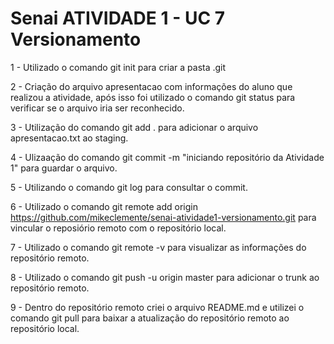 # Senai ATIVIDADE 1 - UC 7 Versionamento

1 - Utilizado o comando git init para criar a pasta .git

2 - Criação do arquivo apresentacao com informações do aluno que realizou a atividade, após isso 
foi utilizado o comando git status para verificar se o arquivo iria ser reconhecido.

3 - Utilização do comando git add . para adicionar o arquivo apresentacao.txt ao staging.

4 - Ulizaação do comando git commit -m "iniciando repositório da Atividade 1" para guardar o arquivo. 

5 - Utilizando o comando git log para consultar o commit.

6 - Utilizado o comando git remote add origin https://github.com/mikeclemente/senai-atividade1-versionamento.git 
para vincular o reposiório remoto com o repositório local.

7 - Utilizado o comando git remote -v para visualizar as informações do repositório remoto.

8 - Utilizado o comando git push -u origin master para adicionar o trunk ao repositório remoto.

9 - Dentro do repositório remoto criei o arquivo README.md e utilizei o comando git pull para baixar a atualização
do repositório remoto ao repositório local.